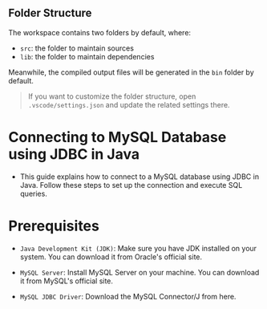 ## Folder Structure

The workspace contains two folders by default, where:

- `src`: the folder to maintain sources
- `lib`: the folder to maintain dependencies

Meanwhile, the compiled output files will be generated in the `bin` folder by default.

> If you want to customize the folder structure, open `.vscode/settings.json` and update the related settings there.



# Connecting to MySQL Database using JDBC in Java

- This guide explains how to connect to a MySQL database using JDBC in Java. Follow these steps to set up the connection and execute SQL queries.

# Prerequisites

- `Java Development Kit (JDK)`: Make sure you have JDK installed on your system. You can download it from Oracle's official site.
 
- `MySQL Server`: Install MySQL Server on your machine. You can download it from MySQL's official site.

- `MySQL JDBC Driver`: Download the MySQL Connector/J from here.






